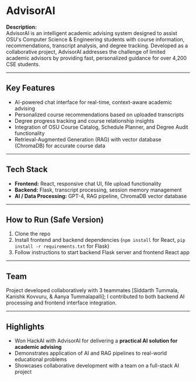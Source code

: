 # AdvisorAI

**Description:**  
AdvisorAI is an intelligent academic advising system designed to assist OSU's Computer Science & Engineering students with course information, recommendations, transcript analysis, and degree tracking. Developed as a collaborative project, AdvisorAI addresses the challenge of limited academic advisors by providing fast, personalized guidance for over 4,200 CSE students.

---

## Key Features
- AI-powered chat interface for real-time, context-aware academic advising  
- Personalized course recommendations based on uploaded transcripts  
- Degree progress tracking and course relationship insights  
- Integration of OSU Course Catalog, Schedule Planner, and Degree Audit functionality  
- Retrieval-Augmented Generation (RAG) with vector database (ChromaDB) for accurate course data  

---

## Tech Stack
- **Frontend:** React, responsive chat UI, file upload functionality  
- **Backend:** Flask, transcript processing, session memory management  
- **AI / Data Processing:** GPT-4, RAG pipeline, ChromaDB vector database  

---

## How to Run (Safe Version)
1. Clone the repo  
2. Install frontend and backend dependencies (`npm install` for React, `pip install -r requirements.txt` for Flask)  
3. Follow instructions to start backend Flask server and frontend React app  

---

## Team
Project developed collaboratively with 3 teammates [Siddarth Tummala, Kanishk Kovvuru, & Aanya Tummalapalli]; I contributed to both backend AI processing and frontend interface integration.

---

## Highlights
- Won HackAI with AdvisorAI for delivering a **practical AI solution for academic advising**  
- Demonstrates application of AI and RAG pipelines to real-world educational problems  
- Showcases collaborative development with a team on a full-stack AI project  

